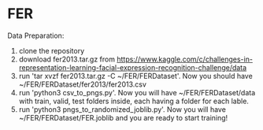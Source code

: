# FER

Data Preparation:
1. clone the repository
2. download fer2013.tar.gz from https://www.kaggle.com/c/challenges-in-representation-learning-facial-expression-recognition-challenge/data
3. run 'tar xvzf fer2013.tar.gz -C ~/FER/FERDataset'. Now you should have ~/FER/FERDataset/fer2013/fer2013.csv
4. run 'python3 csv_to_pngs.py'. Now you will have ~/FER/FERDataset/data with train, valid, test folders inside, each having a folder for each lable.
5. run 'python3 pngs_to_randomized_joblib.py'. Now you will have ~/FER/FERDataset/FER.joblib and you are ready to start training!
